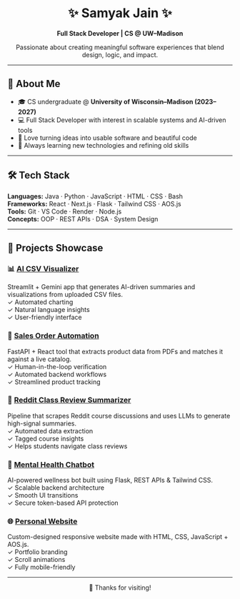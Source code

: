<h1 align="center">✨ Samyak Jain ✨</h1>
<p align="center"><strong>Full Stack Developer | CS @ UW–Madison</strong></p>
<p align="center">Passionate about creating meaningful software experiences that blend design, logic, and impact.</p>

---

## 🚀 About Me

- 🎓 CS undergraduate @ **University of Wisconsin–Madison (2023–2027)**
- 💻 Full Stack Developer with interest in scalable systems and AI-driven tools
- 🧠 Love turning ideas into usable software and beautiful code
- 🌱 Always learning new technologies and refining old skills

---

## 🛠 Tech Stack

**Languages:** Java · Python · JavaScript · HTML · CSS · Bash  
**Frameworks:** React · Next.js · Flask · Tailwind CSS · AOS.js  
**Tools:** Git · VS Code · Render · Node.js  
**Concepts:** OOP · REST APIs · DSA · System Design

---

## 🌟 Projects Showcase
### 📊 <a href=https://github.com/samyakjain-1/csv-viz>AI CSV Visualizer</a>
Streamlit + Gemini app that generates AI-driven summaries and visualizations from uploaded CSV files.  
✓ Automated charting  
✓ Natural language insights  
✓ User-friendly interface

### 📄 <a href=https://github.com/samyakjain-1/sales-automation>Sales Order Automation</a>
FastAPI + React tool that extracts product data from PDFs and matches it against a live catalog.  
✓ Human-in-the-loop verification  
✓ Automated backend workflows  
✓ Streamlined product tracking

### 📝 <a href=https://courseinsight.vercel.app>Reddit Class Review Summarizer</a>
Pipeline that scrapes Reddit course discussions and uses LLMs to generate high-signal summaries.  
✓ Automated data extraction  
✓ Tagged course insights  
✓ Helps students navigate class reviews

### 🧠 <a href=https://github.com/samyakjain-1/chatbot>Mental Health Chatbot<a>
AI-powered wellness bot built using Flask, REST APIs & Tailwind CSS.  
✓ Scalable backend architecture  
✓ Smooth UI transitions  
✓ Secure token-based API protection

### 🌐 <a href=https://github.com/samyakjain-1/react-website>Personal Website<a>
Custom-designed responsive website made with HTML, CSS, JavaScript + AOS.js.  
✓ Portfolio branding  
✓ Scroll animations  
✓ Fully mobile-friendly


---

<p align="center">🚀 Thanks for visiting!</p>
